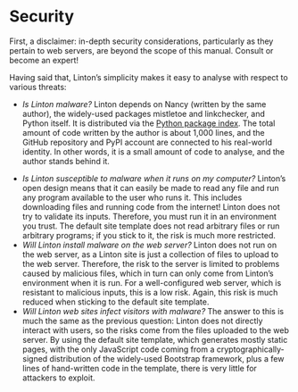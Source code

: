 # Security

First, a disclaimer: in-depth security considerations, particularly as they pertain to web servers, are beyond the scope of this manual. Consult or become an expert!

Having said that, Linton’s simplicity makes it easy to analyse with respect to various threats:

+ *Is Linton malware?* Linton depends on Nancy (written by the same author), the widely-used packages mistletoe and linkchecker, and Python itself. It is distributed via the [Python package index](https://pypi.org). The total amount of code written by the author is about 1,000 lines, and the GitHub repository and PyPI account are connected to his real-world identity. In other words, it is a small amount of code to analyse, and the author stands behind it.
* *Is Linton susceptible to malware when it runs on my computer?* Linton’s open design means that it can easily be made to read any file and run any program available to the user who runs it. This includes downloading files and running code from the internet! Linton does not try to validate its inputs. Therefore, you must run it in an environment you trust. The default site template does not read arbitrary files or run arbitrary programs; if you stick to it, the risk is much more restricted.
* *Will Linton install malware on the web server?* Linton does not run on the web server, as a Linton site is just a collection of files to upload to the web server. Therefore, the risk to the server is limited to problems caused by malicious files, which in turn can only come from Linton’s environment when it is run. For a well-configured web server, which is resistant to malicious inputs, this is a low risk. Again, this risk is much reduced when sticking to the default site template.
* *Will Linton web sites infect visitors with malware?* The answer to this is much the same as the previous question: Linton does not directly interact with users, so the risks come from the files uploaded to the web server. By using the default site template, which generates mostly static pages, with the only JavaScript code coming from a cryptographically-signed distribution of the widely-used Bootstrap framework, plus a few lines of hand-written code in the template, there is very little for attackers to exploit.
